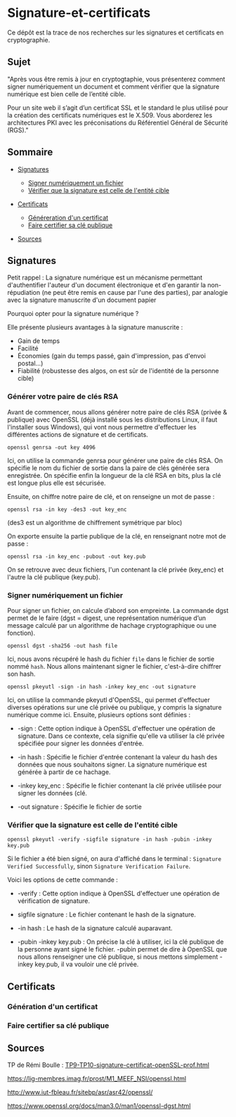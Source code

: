 # Signature-et-certificats

Ce dépôt est la trace de nos recherches sur les signatures et certificats en cryptographie.

## Sujet

"Après vous être remis à jour en cryptogtaphie, vous présenterez comment signer numériquement un document et comment vérifier que la signature numérique est bien celle de l’entité cible.

Pour un site web il s’agit d’un certificat SSL et le standard le plus utilisé pour la création des certificats numériques est le X.509. Vous aborderez les architectures PKI avec les préconisations du Référentiel Général de Sécurité (RGS)."

## Sommaire

- [Signatures](#signatures)
  - [Signer numériquement un fichier](#signer-numériquement-un-fichier)
  - [Vérifier que la signature est celle de l'entité cible](#vérifier-que-la-signature-est-celle-de-lentité-cible)

- [Certificats](#certificats)
  - [Généreration d'un certificat](#génération-dun-certificat)
  - [Faire certifier sa clé publique](#faire-certifier-sa-clé-publique)
  
- [Sources](#sources)

## Signatures

Petit rappel : La signature numérique est un mécanisme permettant d'authentifier l'auteur d'un document électronique et d'en garantir la non-répudiation (ne peut être remis en cause par l'une des parties), par analogie avec la signature manuscrite d'un document papier

Pourquoi opter pour la signature numérique ? 

Elle présente plusieurs avantages à la signature manuscrite : 
- Gain de temps
- Facilité
- Économies (gain du temps passé, gain d'impression, pas d'envoi postal...)
- Fiabilité (robustesse des algos, on est sûr de l'identité de la personne cible)

### Générer votre paire de clés RSA

Avant de commencer, nous allons générer notre paire de clés RSA (privée & publique) avec OpenSSL 
(déjà installé sous les distributions Linux, il faut l'installer sous Windows), 
qui vont nous permettre d'effectuer les différentes actions de signature et de certificats.

```
openssl genrsa -out key 4096
```

Ici, on utilise la commande genrsa pour générer une paire de clés RSA.
On spécifie le nom du fichier de sortie dans la paire de clés générée
sera enregistrée.
On spécifie enfin la longueur de la clé RSA en bits, plus la clé est longue plus elle est sécurisée.

Ensuite, on chiffre notre paire de clé, et on renseigne un mot de passe : 

```
openssl rsa -in key -des3 -out key_enc
```
(des3 est un algorithme de chiffrement symétrique par bloc)

On exporte ensuite la partie publique de la clé, en renseignant notre mot de passe : 

```
openssl rsa -in key_enc -pubout -out key.pub
```

On se retrouve avec deux fichiers, l'un contenant la clé privée (key_enc) et l'autre la clé publique (key.pub).

### Signer numériquement un fichier

Pour signer un fichier, on calcule d’abord son empreinte. 
La commande dgst permet de le faire 
(dgst = digest, une représentation numérique d’un message calculé par un algorithme de hachage cryptographique ou une fonction).

```
openssl dgst -sha256 -out hash file
```

Ici, nous avons récupéré le hash du fichier `file` dans le fichier de sortie nommé `hash`.
Nous allons maintenant signer le fichier, c'est-à-dire chiffrer son hash.

```
openssl pkeyutl -sign -in hash -inkey key_enc -out signature
```

Ici, on utilise la commande pkeyutl d'OpenSSL, 
qui permet d'effectuer diverses opérations sur une clé privée ou publique, 
y compris la signature numérique comme ici.
Ensuite, plusieurs options sont définies : 

- -sign :  Cette option indique à OpenSSL d'effectuer une opération de signature. 
           Dans ce contexte, cela signifie qu'elle va utiliser la clé privée spécifiée pour signer les données d'entrée.


- -in hash : Spécifie le fichier d'entrée contenant la valeur du hash des données que nous souhaitons signer. 
             La signature numérique est générée à partir de ce hachage.


- -inkey key_enc : Spécifie le fichier contenant la clé privée utilisée pour signer les données (clé.


- -out signature : Spécifie le fichier de sortie


### Vérifier que la signature est celle de l'entité cible

```
openssl pkeyutl -verify -sigfile signature -in hash -pubin -inkey key.pub
```

Si le fichier a été bien signé, on aura d'affiché dans le terminal : `Signature Verified Successfully`, 
sinon `Signature Verification Failure`.

Voici les options de cette commande : 

- -verify : Cette option indique à OpenSSL d'effectuer une opération de vérification de signature.


- sigfile signature : Le fichier contenant le hash de la signature.


- -in hash : Le hash de la signature calculé auparavant.


- -pubin -inkey key.pub : On précise la clé à utiliser, ici la clé publique de la personne ayant signé le fichier.
-pubin permet de dire à OpenSSL que nous allons renseigner une clé publique, si nous mettons simplement -inkey key.pub, il va vouloir une clé privée.


## Certificats

### Génération d'un certificat

### Faire certifier sa clé publique

## Sources

TP de Rémi Boulle : [TP9-TP10-signature-certificat-openSSL-prof.html](resources/TP9-TP10-signature-certificat-openSSL-prof.html)

https://lig-membres.imag.fr/prost/M1_MEEF_NSI/openssl.html

http://www.iut-fbleau.fr/sitebp/asr/asr42/openssl/

https://www.openssl.org/docs/man3.0/man1/openssl-dgst.html
